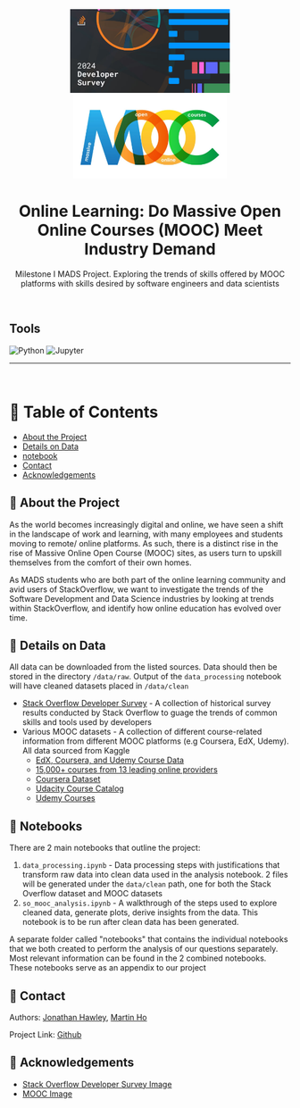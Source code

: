 <div align="center">
  <img src="assets/header-so.png" alt="logo" width="auto" height="150" />
  <img src="assets/header-mooc.png" alt="logo" width="auto" height="150" />
  <h1>Online Learning: Do Massive Open Online Courses (MOOC) Meet Industry Demand</h1>
  <p>
    Milestone I MADS Project. Exploring the trends of skills offered by MOOC platforms with skills desired by software engineers and data scientists
  </p>

</div>

<br />

<!-- Badges -->

## Tools

![Python](https://img.shields.io/badge/Python-FFD43B?style=for-the-badge&logo=python&logoColor=blue)
![Jupyter](https://img.shields.io/badge/Jupyter-F37626.svg?&style=for-the-badge&logo=Jupyter&logoColor=white)

---

<br />

<!-- Table of Contents -->

# :notebook_with_decorative_cover: Table of Contents

- [About the Project](#star2-about-the-project)
- [Details on Data](#bookmark_tabs-details-on-data)
- [notebook](#orange_book-notebooks)
- [Contact](#handshake-contact)
- [Acknowledgements](#gem-acknowledgements)

<!-- About the Project -->

## :star2: About the Project

As the world becomes increasingly digital and online, we have seen a shift in the landscape of work and learning, with many employees and students moving to remote/ online platforms. As such, there is a distinct rise in the rise of Massive Online Open Course (MOOC) sites, as users turn to upskill themselves from the comfort of their own homes.

As MADS students who are both part of the online learning community and avid users of StackOverflow, we want to investigate the trends of the Software Development and Data Science industries by looking at trends within StackOverflow, and identify how online education has evolved over time.

## :bookmark_tabs: Details on Data

All data can be downloaded from the listed sources. Data should then be stored in the directory `/data/raw`. Output of the `data_processing` notebook will have cleaned datasets placed in `/data/clean`

- [Stack Overflow Developer Survey](https://survey.stackoverflow.co/) - A collection of historical survey results conducted by Stack Overflow to guage the trends of common skills and tools used by developers
- Various MOOC datasets - A collection of different course-related information from different MOOC platforms (e.g Coursera, EdX, Udemy). All data sourced from Kaggle
  - [EdX, Coursera, and Udemy Course Data](https://www.kaggle.com/datasets/kararhaitham/courses)
  - [15,000+ courses from 13 leading online providers](https://www.kaggle.com/datasets/aloktantrik/dataset-of-1200-coursera-courses)
  - [Coursera Dataset](https://www.kaggle.com/datasets/elvinrustam/coursera-dataset)
  - [Udacity Course Catalog](https://www.kaggle.com/datasets/patrickgendotti/udacity-course-catalog)
  - [Udemy Courses](https://www.kaggle.com/datasets/hossaingh/udemy-courses?select=Course_info.csv)

## :orange_book: Notebooks

There are 2 main notebooks that outline the project:

1. `data_processing.ipynb` - Data processing steps with justifications that transform raw data into clean data used in the analysis notebook. 2 files will be generated under the `data/clean` path, one for both the Stack Overflow dataset and MOOC datasets
2. `so_mooc_analysis.ipynb` - A walkthrough of the steps used to explore cleaned data, generate plots, derive insights from the data. This notebook is to be run after clean data has been generated.

A separate folder called "notebooks" that contains the individual notebooks that we both created to perform the analysis of our questions separately. Most relevant information can be found in the 2 combined notebooks. These notebooks serve as an appendix to our project

## :handshake: Contact

Authors: [Jonathan Hawley](https://github.com/jdhawley), [Martin Ho](https://github.com/minimartzz)

Project Link: [Github](https://github.com/minimartzz/online-learning-so-mooc)

<!-- Acknowledgments -->

## :gem: Acknowledgements

- [Stack Overflow Developer Survey Image](https://stackoverflow.blog/2024/05/20/the-good-the-bad-and-the-disruptive-let-us-know-where-you-stand-in-the-2024-annual-developer-survey/)
- [MOOC Image](https://educationaltechnology.net/massive-open-online-courses-moocs-definitions/)
